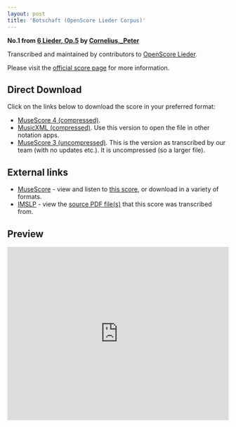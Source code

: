 ```yaml
---
layout: post
title: 'Botschaft (OpenScore Lieder Corpus)'
---
```


__No.1 from [6 Lieder, Op.5](https://fourscoreandmore.org/openscore/lieder/Cornelius%2C_Peter/6_Lieder%2C_Op.5/) by [Cornelius,_Peter](https://fourscoreandmore.org/openscore/lieder/Cornelius%2C_Peter)__

Transcribed and maintained by contributors to [OpenScore Lieder].

Please visit the [official score page] for more information.

[official score page]: https://musescore.com/openscore-lieder-corpus/scores/5051346
[OpenScore Lieder]: https://musescore.com/openscore-lieder-corpus

## Direct Download

Click on the links below to download the score in your preferred format:
- [MuseScore 4 (compressed)](https://fourscoreandmore.org/openscore/lieder/Cornelius%2C_Peter/6_Lieder%2C_Op.5/1_Botschaft.mscz).
- [MusicXML (compressed)](https://fourscoreandmore.org/openscore/lieder/Cornelius%2C_Peter/6_Lieder%2C_Op.5/1_Botschaft.mxl). Use this version to open the file in other notation apps.
- [MuseScore 3 (uncompressed)](https://raw.githubusercontent.com/OpenScore/Lieder/refs/heads/main/scores/Cornelius%2C_Peter/6_Lieder%2C_Op.5/1_Botschaft/lc5051346.mscx). This is the version as transcribed by our team (with no updates etc.). It is uncompressed (so a larger file).

## External links

- [MuseScore] - view and listen to [this score][MuseScore], or download in a variety of formats.
- [IMSLP] - view the [source PDF file(s)][IMSLP] that this score was transcribed from.

[MuseScore]: https://musescore.com/score/5051346
[IMSLP]: https://imslp.org/wiki/Special:ReverseLookup/24063

## Preview

<iframe width="100%" height="394" src="https://musescore.com/openscore-lieder-corpus/scores/5051346/embed" frameborder="0" allowfullscreen allow="autoplay; fullscreen"></iframe>
